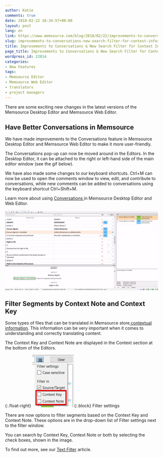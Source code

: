```yaml
---
author: Katie
comments: true
date: 2018-02-22 16:34:57+00:00
layout: post
lang: en
link: https://www.memsource.com/blog/2018/02/22/improvements-to-conversations-new-search-filter-for-context-information/
slug: improvements-to-conversations-new-search-filter-for-context-information
title: Improvements to Conversations & New Search Filter for Context Information
page_title: Improvements to Conversations & New Search Filter for Context Information
wordpress_id: 22014
categories:
- New Features
tags:
- Memsource Editor
- Memsource Web Editor
- translators
- project managers
---
```


There are some exciting new changes in the latest versions of the Memsource Desktop Editor and Memsource Web Editor.

<!-- more -->

## Have Better Conversations in Memsource


We have made improvements to the Conversations feature in Memsource Desktop Editor and Memsource Web Editor to make it more user-friendly.

The Conversations pop-up can now be moved around in the Editors. In the Desktop Editor, it can be attached to the right or left-hand side of the main editor window (see the gif below). 

We have also made some changes to our keyboard shortcuts. Ctrl+M can now be used to open the comments window to view, edit, and contribute to conversations, while new comments can be added to conversations using the keyboard shortcut Ctrl+Shift+M. 

Learn more about using [Conversations ](https://help.memsource.com/hc/en-us/articles/115003462171-Conversations-in-Memsource-Editors)in Memsource Desktop Editor and Web Editor.

[![](/uploads/2018/02/ezgif.com-video-to-gif-5.gif)](/uploads/2018/02/ezgif.com-video-to-gif-5.gif)


## Filter Segments by Context Note and Context Key

Some types of files that can be translated in Memsource store[ contextual information](https://help.memsource.com/hc/en-us/articles/115003462131-Context-Information-in-Memsource-Editors). This information can be very important when it comes to understanding and correctly translating content. 

The Context Key and Context Note are displayed in the Context section at the bottom of the Editors.

{:.float-right}
[![](/uploads/2018/02/TE-Filter-by-Context-Information.png)](/uploads/2018/02/TE-Filter-by-Context-Information.png){:.block}
Filter settings

There are now options to filter segments based on the Context Key and Context Note. These options are in the drop-down list of Filter settings next to the filter window.

You can search by Context Key, Context Note or both by selecting the check boxes, shown in the image. 

To find out more, see our [Text Filter](https://help.memsource.com/hc/en-us/articles/115003642912-Text-Filter) article.

